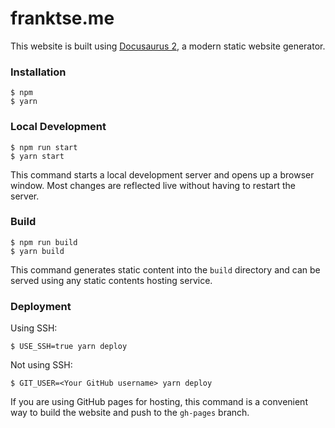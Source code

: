 # franktse.me

This website is built using [Docusaurus 2](https://docusaurus.io/), a modern static website generator.

### Installation

```
$ npm
$ yarn
```

### Local Development

```
$ npm run start
$ yarn start
```

This command starts a local development server and opens up a browser window. Most changes are reflected live without having to restart the server.

### Build

```
$ npm run build
$ yarn build
```

This command generates static content into the `build` directory and can be served using any static contents hosting service.

### Deployment

Using SSH:

```
$ USE_SSH=true yarn deploy
```

Not using SSH:

```
$ GIT_USER=<Your GitHub username> yarn deploy
```

If you are using GitHub pages for hosting, this command is a convenient way to build the website and push to the `gh-pages` branch.
